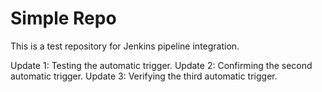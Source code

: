 # Simple Repo

This is a test repository for Jenkins pipeline integration.

Update 1: Testing the automatic trigger.
Update 2: Confirming the second automatic trigger.
Update 3: Verifying the third automatic trigger.
